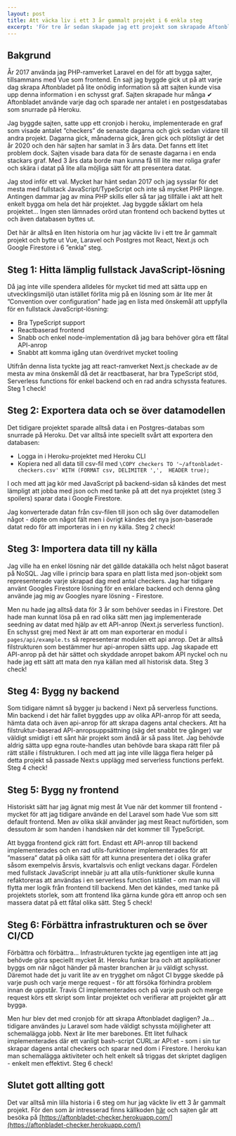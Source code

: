 ```yaml
---
layout: post
title: Att väcka liv i ett 3 år gammalt projekt i 6 enkla steg
excerpt: 'För tre år sedan skapade jag ett projekt som skrapade Aftonbladet dagligen. Det här är historien om vad som hände 3 år senare.'
---
```


## Bakgrund
År 2017 använda jag PHP-ramverket Laravel en del för att bygga sajter, tillsammans med Vue som frontend. En sajt jag byggde gick ut på att varje dag skrapa Aftonbladet på lite onödig information så att sajten kunde visa upp denna information i en schysst graf. Sajten skrapade hur många ✔ Aftonbladet använde varje dag och sparade ner antalet i en postgesdatabas som snurrade på Heroku. 

Jag byggde sajten, satte upp ett cronjob i heroku, implementerade en graf som visade antalet ”checkers” de senaste dagarna och gick sedan vidare till andra projekt. Dagarna gick, månaderna gick, åren gick och plötsligt är det år 2020 och den här sajten har samlat in 3 års data. Det fanns ett litet problem dock. Sajten visade bara data för de senaste dagarna i en enda stackars graf. Med 3 års data borde man kunna få till lite mer roliga grafer och skära i datat på lite alla möjliga sätt för att presentera datat.

Jag stod inför ett val. Mycket har hänt sedan 2017 och jag sysslar för det mesta med fullstack JavaScript/TypeScript och inte så mycket PHP längre. Antingen dammar jag av mina PHP skills eller så tar jag tillfälle i akt att helt enkelt bygga om hela det här projektet. Jag byggde såklart om hela projektet… Ingen sten lämnades orörd utan frontend och backend byttes ut och även databasen byttes ut. 

Det här är alltså en liten historia om hur jag väckte liv i ett tre år gammalt projekt och bytte ut Vue, Laravel och Postgres mot React, Next.js och Google Firestore i 6 ”enkla” steg.

## Steg 1: Hitta lämplig fullstack JavaScript-lösning
Då jag inte ville spendera alldeles för mycket tid med att sätta upp en utvecklingsmiljö utan istället förlita mig på en lösning som är lite mer åt ”Convention over configuration” hade jag en lista med önskemål att uppfylla för en fullstack JavaScript-lösning:

* Bra TypeScript support
* Reactbaserad frontend
* Snabb och enkel node-implementation då jag bara behöver göra ett fåtal API-anrop
* Snabbt att komma igång utan överdrivet mycket tooling

Utifrån denna lista tyckte jag att react-ramverket Next.js checkade av de mesta av mina önskemål då det är reactbaserat, har bra TypeScript stöd, Serverless functions för enkel backend och en rad andra schyssta features. Steg 1 check!
 
## Steg 2: Exportera data och se över datamodellen
Det tidigare projektet sparade alltså data i en Postgres-databas som snurrade på Heroku. Det var alltså inte speciellt svårt att exportera den databasen:

* Logga in i Heroku-projektet med Heroku CLI
* Kopiera ned all data till csv-fil med `\COPY checkers TO '~/aftonbladet-checkers.csv' WITH (FORMAT csv, DELIMITER ',',  HEADER true);`

I och med att jag kör med JavaScript på backend-sidan så kändes det mest lämpligt att jobba med json och med tanke på att det nya projektet (steg 3 spoilers)  sparar data i Google Firestore.

Jag konverterade datan från csv-filen till json och såg över datamodellen något - döpte om något fält men i övrigt kändes det nya json-baserade datat redo för att importeras in i en ny källa. Steg 2 check!

## Steg 3: Importera data till ny källa
Jag ville ha en enkel lösning när det gällde datakälla och helst något baserat på NoSQL. Jag ville i princip bara spara en platt lista med json-objekt som representerade varje skrapad dag med antal checkers. Jag har tidigare använt Googles Firestore lösning för en enklare backend och denna gång använde jag mig av Googles nyare lösning - Firestore.

Men nu hade jag alltså data för 3 år som behöver seedas in i Firestore. Det hade man kunnat lösa på en rad olika sätt men jag implementerade seedning av datat med hjälp av ett API-anrop (Next.js serverless function). En schysst grej med Next är att om man exporterar en modul i `pages/api/example.ts` så representerar modulen ett api anrop. Det är alltså filstrukturen som bestämmer hur api-anropen sätts upp. Jag skapade ett API-anrop på det här sättet och skyddade anropet bakom API nyckel och nu hade jag ett sätt att mata den nya källan med all historisk data. Steg 3 check!

## Steg 4: Bygg ny backend
Som tidigare nämnt så bygger ju backend i Next på serverless functions. Min backend i det här fallet byggdes upp av olika API-anrop för att seeda, hämta data och även api-anrop för att skrapa dagens antal checkers. Att ha filstruktur-baserad API-anropsuppsättning (säg det snabbt tre gånger) var väldigt smidigt i ett sånt här projekt som ändå är så pass litet. Jag behövde aldrig sätta upp egna route-handles utan behövde bara skapa rätt filer på rätt ställe i filstrukturen. I och med att jag inte ville lägga flera helger på detta projekt så passade Next:s upplägg med serverless functions perfekt. Steg 4 check!

## Steg 5: Bygg ny frontend
Historiskt sätt har jag ägnat mig mest åt Vue när det kommer till frontend - mycket för att jag tidigare använde en del Laravel  som hade Vue som sitt default frontend. Men av olika skäl använder jag mest React nuförtiden, som dessutom är som handen i handsken när det kommer till TypeScript.

Att bygga frontend gick rätt fort. Endast ett API-anrop till backend implementerades och en rad utils-funktioner implementerades för att ”massera” datat på olika sätt för att kunna presentera det i olika grafer såsom exempelvis årsvis, kvartalsvis och enligt veckans dagar. Fördelen med fullstack JavaScript innebär ju att alla utils-funktioner skulle kunna refaktoreras att användas i en serverless function istället - om man nu vill flytta mer logik från frontend till backend. Men det kändes, med tanke på projektets storlek, som att frontend lika gärna kunde göra ett anrop och sen massera datat på ett fåtal olika sätt. Steg 5 check!

## Steg 6: Förbättra infrastrukturen och se över CI/CD
Förbättra och förbättra… Infrastrukturen tyckte jag egentligen inte att jag behövde göra speciellt mycket åt. Heroku funkar bra och att applikationer byggs om när något händer på master branchen är ju väldigt schysst. Däremot hade det ju varit lite av en trygghet om något CI bygge skedde på varje push och varje merge request - för att försöka förhindra problem innan de uppstår. Travis CI implementerades och på varje push och merge request körs ett skript som lintar projektet och verifierar att projektet går att bygga.

Men hur blev det med cronjob för att skrapa Aftonbladet dagligen? Ja… tidigare användes ju Laravel som hade väldigt schyssta möjligheter att schemalägga jobb. Next är lite mer barebones. Ett litet fulhack implementerades där ett vanligt bash-script CURL:ar API:et - som i sin tur skrapar dagens antal checkers och sparar ned dom i Firestore. I heroku kan man schemalägga aktiviteter och helt enkelt så triggas det skriptet dagligen - enkelt men effektivt. Steg 6 check!

## Slutet gott allting gott
Det var alltså min lilla historia i 6 steg om hur jag väckte liv ett 3 år gammalt projekt. För den som är intresserad finns källkoden [här](https://github.com/danielv14/aftonbladet-checkr-next) och sajten går att besöka på [https://aftonbladet-checker.herokuapp.com/](https://aftonbladet-checker.herokuapp.com/)

